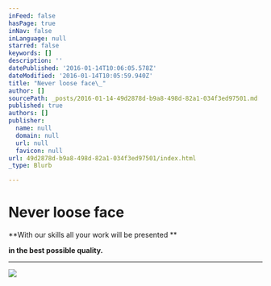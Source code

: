 ```yaml
---
inFeed: false
hasPage: true
inNav: false
inLanguage: null
starred: false
keywords: []
description: ''
datePublished: '2016-01-14T10:06:05.578Z'
dateModified: '2016-01-14T10:05:59.940Z'
title: "Never loose face\_"
author: []
sourcePath: _posts/2016-01-14-49d2878d-b9a8-498d-82a1-034f3ed97501.md
published: true
authors: []
publisher:
  name: null
  domain: null
  url: null
  favicon: null
url: 49d2878d-b9a8-498d-82a1-034f3ed97501/index.html
_type: Blurb

---
```

# Never loose face 

**With our skills all your work will be presented **

**in the best possible quality.**

****
![](https://s3-us-west-2.amazonaws.com/the-grid-img/p/f95d1a1793235f087eee66ccc5a8687b933f8595.jpg)